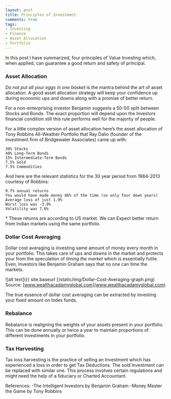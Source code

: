 ```yaml
---
layout: post
title: Principles of Investment
comments: true
tags:
- Investing
- Finance
- Asset Allocation
- Portfolio
---
```

In this post I have summarized, four principles of Value Investing which, when applied, can guarantee a good return and safety of principal.

### Asset Allocation
_Do not put all your eggs in one basket_ is the mantra behind the art of asset allocation. A good asset allocation strategy will keep your confidence up during economic ups and downs along with a promise of better return.

For a non-enterprising investor Benjamin suggests a 50-50 split between Stocks and Bonds. The exact proportion will depend upon the Investors financial condition still this rule performs well for the majority of people.

For a little complex version of asset allocation here’s the asset allocation of Tony Robbins All-Weather Portfolio that Ray Dalio (founder of the investment firm of Bridgewater Associates) came up with:

    30% Stocks
    40% Long-Term Bonds
    15% Intermediate-Term Bonds
    7.5% Gold
    7.5% Commodities

And here are the relevant statistics for the 30 year period from 1984-2013 courtesy of Robbins:

    9.7% annual returns
    You would have made money 86% of the time (so only four down years)
    Average loss of just 1.9%
    Worst loss was -3.9%
    Volatility was 7.6%

\* These returns are according to US market. We can Expect better return from Indian markets using the same portfolio.

### Dollar Cost Averaging
Dollar cost averaging is investing same amount of money every month in your portfolio. This takes care of ups and downs in the market and protects your from the speculation of <em>timing the market</em> which is essentially futile. Even, Investors like Benjamin Graham says that no one can time the markets.

![alt text]({{ site.baseurl }}static/img/Dollar-Cost-Averaging-graph.png)
Source: [www.wealthacadamyglobal.com](www.wealthacadamyglobal.com)

The true essence of dollar cost averaging can be extracted by investing your fixed amount on Index funds.  

### Rebalance
Rebalance is realigning the weights of your assets present in your portfolio. This can be done annually or twice a year to maintain proportions of different investments in your portfolio.

### Tax Harvesting
Tax loss harvesting is the practice of selling an Investment which has experienced a loss in order to get Tax Deductions. The sold Investment can be replaced with similar one. This process involves certain regulations and might need the help of a fiduciary or Charted Accountant.

References:
-The Intelligent Investors by Benjamin Graham
-Money Master the Game by Tony Robbins

<!-- ## Why 96% of actively managed mutual funds fail to provide better results than the market?
Brokerage, Tax, Increasing amount of money in the fund (open funds), Fees
## Why one should invest in stock markets?
In a country like India where fixed deposit(bond) rates stays close to 7-8% stock markets does not sound very exciting options. But I will give you four reasons why everyone should invest in them. -->